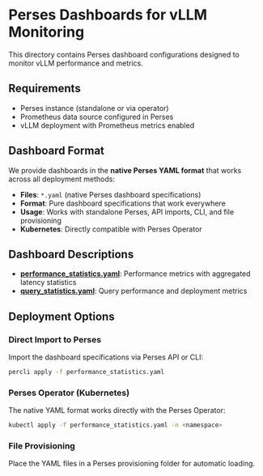 # Perses Dashboards for vLLM Monitoring

This directory contains Perses dashboard configurations designed to monitor vLLM
performance and metrics.

## Requirements

- Perses instance (standalone or via operator)
- Prometheus data source configured in Perses
- vLLM deployment with Prometheus metrics enabled

## Dashboard Format

We provide dashboards in the **native Perses YAML format** that works across all
deployment methods:

- **Files**: `*.yaml` (native Perses dashboard specifications)
- **Format**: Pure dashboard specifications that work everywhere
- **Usage**: Works with standalone Perses, API imports, CLI, and file provisioning
- **Kubernetes**: Directly compatible with Perses Operator

## Dashboard Descriptions

- **[performance_statistics.yaml](./performance_statistics.yaml)**: Performance metrics with aggregated latency
  statistics
- **[query_statistics.yaml](./query_statistics.yaml)**: Query performance and deployment metrics

## Deployment Options

### Direct Import to Perses

Import the dashboard specifications via Perses API or CLI:

```bash
percli apply -f performance_statistics.yaml
```

### Perses Operator (Kubernetes)

The native YAML format works directly with the Perses Operator:

```bash
kubectl apply -f performance_statistics.yaml -n <namespace>
```

### File Provisioning

Place the YAML files in a Perses provisioning folder for automatic loading.
